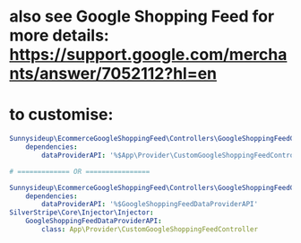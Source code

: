 # also see Google Shopping Feed for more details: https://support.google.com/merchants/answer/7052112?hl=en

# to customise:

```yml
Sunnysideup\EcommerceGoogleShoppingFeed\Controllers\GoogleShoppingFeedController:
    dependencies:
        dataProviderAPI: '%$App\Provider\CustomGoogleShoppingFeedController'

# ============= OR ================

Sunnysideup\EcommerceGoogleShoppingFeed\Controllers\GoogleShoppingFeedController:
    dependencies:
        dataProviderAPI: '%$GoogleShoppingFeedDataProviderAPI'
SilverStripe\Core\Injector\Injector:
    GoogleShoppingFeedDataProviderAPI:
        class: App\Provider\CustomGoogleShoppingFeedController
```
